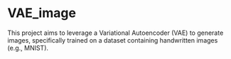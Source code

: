 # VAE_image
This project aims to leverage a Variational Autoencoder (VAE) to generate images, specifically trained on a dataset containing handwritten images (e.g., MNIST).
